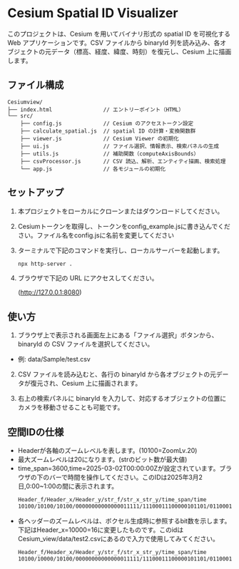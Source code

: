 # Cesium Spatial ID Visualizer

このプロジェクトは、Cesium を用いてバイナリ形式の spatial ID を可視化する Web アプリケーションです。CSV ファイルから binaryId 列を読み込み、各オブジェクトの元データ（標高、経度、緯度、時刻）を復元し、Cesium 上に描画します。

## ファイル構成

    Cesiumview/
    ├── index.html                // エントリーポイント（HTML）
    └── src/
        ├── config.js             // Cesium のアクセストークン設定
        ├── calculate_spatial.js  // spatial ID の計算・変換関数群
        ├── viewer.js             // Cesium Viewer の初期化
        ├── ui.js                 // ファイル選択、情報表示、検索パネルの生成
        ├── utils.js              // 補助関数（computeAxisBounds）
        ├── csvProcessor.js       // CSV 読込、解析、エンティティ描画、検索処理
        └── app.js                // 各モジュールの初期化

## セットアップ

1. 本プロジェクトをローカルにクローンまたはダウンロードしてください。

2. Cesiumトークンを取得し、トークンをconfig_example.jsに書き込んでください。ファイル名をconfig.jsに名前を変更してください

3. ターミナルで下記のコマンドを実行し、ローカルサーバーを起動します。

   ```bash
   npx http-server .

   ```
4. ブラウザで下記の URL にアクセスしてください。

    (http://127.0.0.1:8080)
## 使い方
1. ブラウザ上で表示される画面左上にある「ファイル選択」ボタンから、binaryId の CSV ファイルを選択してください。
- 例: data/Sample/test.csv

2. CSV ファイルを読み込むと、各行の binaryId から各オブジェクトの元データが復元され、Cesium 上に描画されます。

3. 右上の検索パネルに binaryId を入力して、対応するオブジェクトの位置にカメラを移動させることも可能です。

## 空間IDの仕様
- Headerが各軸のズームレベルを表します。(10100=ZoomLv.20)
- 最大ズームレベルは20になります。(strのビット数が最大値)
- time_span=3600,time=2025-03-02T00:00:00Zが設定されています。ブラウザの下のバーで時間を操作してください。このIDは2025年3月2日,0:00~1:00の間に表示されます。
   ```bash
   Header_f/Header_x/Header_y/str_f/str_x_str_y/time_span/time
   10100/10100/10100/00000000000000011111/11100011100000101101/01100011001011001011/111000010000/1110110000011111000
   ```
- 各ヘッダーのズームレベルは、ボクセル生成時に参照するbit数を示します。下記はHeader_x=10000=16に変更したものです。このidはCesium_view/data/test2.csvにあるので入力で使用してみてください。
   ```bash
   Header_f/Header_x/Header_y/str_f/str_x_str_y/time_span/time
   10100/10000/10100/00000000000000011111/11100011100000101101/01100011001011001011/111000010000/1110110000011111000
   ```